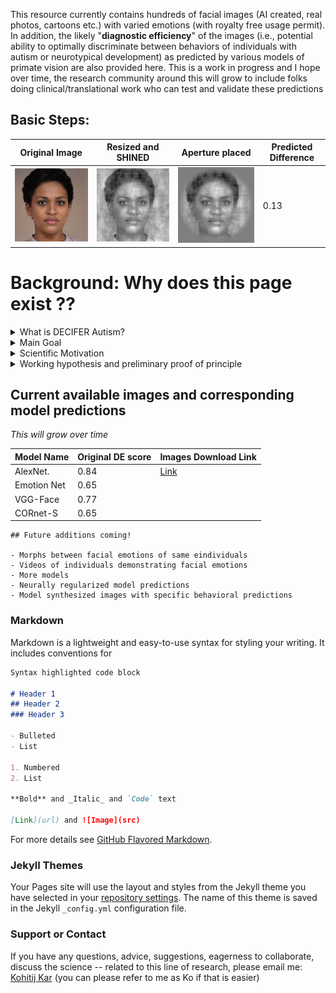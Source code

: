 
This resource currently contains hundreds of facial images (AI created, real photos, cartoons etc.) with varied emotions (with royalty free usage permit). In addition, the likely "**diagnostic efficiency**" of the images (i.e., potential ability to optimally discriminate between behaviors of individuals with autism or neurotypical development) as predicted by various models of primate vision are also provided here. This is a work in progress and I hope over time, the research community around this will grow to include folks doing clinical/translational work who can test and validate these predictions

## Basic Steps:

Original Image | Resized and SHINED | Aperture placed | Predicted Difference
-------------- | ------------------ | --------------- | --------------------
![](XzAxNDIzNzkuanBn.jpg)|![](im27_shined.png) |![](im27.png)|0.13

# Background: Why does this page exist ??

<details>
  <summary>  What is DECIFER Autism? </summary>

</details>
<details>
  <summary>  Main Goal </summary>

</details>

<details>
  <summary>  Scientific Motivation </summary>

</details>

<details>
  <summary>  Working hypothesis and preliminary proof of principle </summary>

</details>

## Current available images and corresponding model predictions
_This will grow over time_

Model Name | Original DE score | Images Download Link
---------- | ----------------- | --------------------
AlexNet.   | 0.84 | [Link](https://github.com/kohitij-kar/decifer_autism.github.io)
Emotion Net | 0.65 |
VGG-Face    | 0.77 |
CORnet-S    | 0.65 |


```
## Future additions coming!

- Morphs between facial emotions of same eindividuals
- Videos of individuals demonstrating facial emotions
- More models
- Neurally regularized model predictions
- Model synthesized images with specific behavioral predictions

```

### Markdown

Markdown is a lightweight and easy-to-use syntax for styling your writing. It includes conventions for

```markdown
Syntax highlighted code block

# Header 1
## Header 2
### Header 3

- Bulleted
- List

1. Numbered
2. List

**Bold** and _Italic_ and `Code` text

[Link](url) and ![Image](src)
```

For more details see [GitHub Flavored Markdown](https://guides.github.com/features/mastering-markdown/).

### Jekyll Themes

Your Pages site will use the layout and styles from the Jekyll theme you have selected in your [repository settings](https://github.com/kohitij-kar/decifer_autism.github.io/settings). The name of this theme is saved in the Jekyll `_config.yml` configuration file.

### Support or Contact

If you have any questions, advice, suggestions, eagerness to collaborate, discuss the science -- related to this line of research, please email me: [Kohitij Kar](mailto:kohitij@mit.edu) (you can please refer to me as Ko if that is easier)
